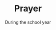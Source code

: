---
title: "Prayer"
category: "Connect"
description: "A weekly time for devoted prayer in a small group! Throughout the year, we get together in groups of 4-5 people and pray together. Topics range from our campus, global issues, and personal prayer requests. "
location: "San Luis Obispo"
date: "During the school year"
gif: ""
img: "../../images/connect/prayer.jpg"
link: ""
---